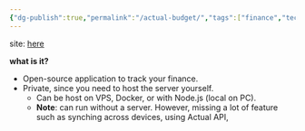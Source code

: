 ```yaml
---
{"dg-publish":true,"permalink":"/actual-budget/","tags":["finance","tech/app","foss"],"noteIcon":"1","created":"2025-01-22T22:39:19.730+08:00","updated":"2025-01-22T22:46:28.052+08:00"}
---
```


site: [here](https://actualbudget.org/)

**what is it?**
- Open-source application to track your finance.
- Private, since you need to host the server yourself.
	- Can be host on VPS, Docker, or with Node.js (local on PC).
	- **Note**: can run without a server. However, missing a lot of feature such as synching across devices, using Actual API,  